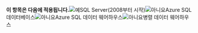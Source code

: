 <Token>**이 항목은 다음에 적용됩니다.**![예](../includes/media/yes.png)SQL Server(2008부터 시작)![아니요](../includes/media/no.png)Azure SQL 데이터베이스![아니요](../includes/media/no.png)Azure SQL 데이터 웨어하우스![아니요](../includes/media/no.png)병렬 데이터 웨어하우스 </Token>